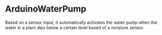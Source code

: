 # ArduinoWaterPump
Based on a sensor input, it automatically activates the water pump when the water in a plant dips below a certain level based of a moisture sensor.
